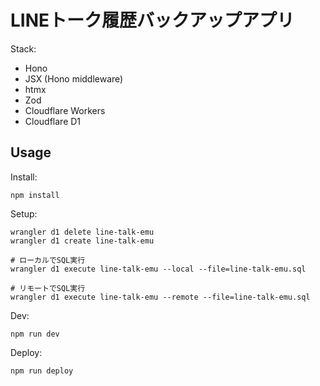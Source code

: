 # LINEトーク履歴バックアップアプリ

Stack:

* Hono
* JSX (Hono middleware)
* htmx
* Zod
* Cloudflare Workers
* Cloudflare D1

## Usage

Install:

```
npm install
```

Setup:

```
wrangler d1 delete line-talk-emu
wrangler d1 create line-talk-emu

# ローカルでSQL実行
wrangler d1 execute line-talk-emu --local --file=line-talk-emu.sql

# リモートでSQL実行
wrangler d1 execute line-talk-emu --remote --file=line-talk-emu.sql
```

Dev:

```
npm run dev
```

Deploy:

```
npm run deploy
```
